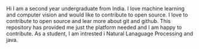 Hi I am a second year undergraduate from India. I love machine learning and computer vision and would like to contribute to open source.
I love to contribute to open source and lear more about git and github.
This repository has provided me just the platform needed and I am happy to contribute.
As a student, I am intrested i Natural Lanaguage Processing and java.
